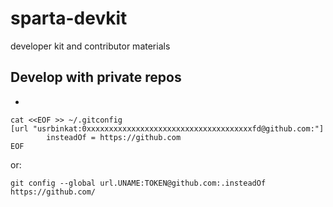 # sparta-devkit
developer kit and contributor materials

## Develop with private repos
  - [Generate a token]:(https://github.com/settings/tokens)    
    
```
cat <<EOF >> ~/.gitconfig
[url "usrbinkat:0xxxxxxxxxxxxxxxxxxxxxxxxxxxxxxxxxxxxxfd@github.com:"]
        insteadOf = https://github.com
EOF
```
or:
```
git config --global url.UNAME:TOKEN@github.com:.insteadOf https://github.com/
```
